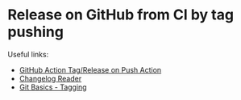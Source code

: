 # Release on GitHub from CI by tag pushing 
Useful links:

- [GitHub Action
Tag/Release on Push Action](https://github.com/marketplace/actions/tag-release-on-push-action)
- [Changelog Reader](https://github.com/mindsers/changelog-reader-action)
- [Git Basics - Tagging](https://git-scm.com/book/en/v2/Git-Basics-Tagging)